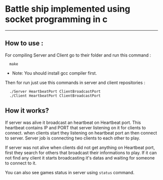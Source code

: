 # Battle ship implemented using socket programming in c

---

## How to use :

For compiling Server and Client go to their folder and run this command :


      make
* Note: 
You should install gcc compiler first.

Then for run just use this commands in server and client repositories :

      ./Server HeartbeatPort ClientBroadcastPort
      ./Client HeartbeatPort ClientBroadcastPort

## How it works?

If server was alive it broadcast an heartbeat on Heartbeat port. This heartbeat contains IP and PORT that server listening on it for clients to connect. when clients start they listening on heartbeat port an then connect to server. Server job is connecting two clients to each other to play.

If server was not alive when clients did not get anything on Heartbeat port, first they search for others that broadcast their informations to play. If it can not find any client it starts broadcasting it's datas and waiting for someone to connect to it.

You can also see games status in server using `status` command.



